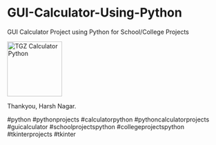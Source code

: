 # GUI-Calculator-Using-Python
GUI Calculator Project using Python for School/College Projects

<img width="127" alt="TGZ Calculator Python" src="https://github.com/harshnagar/GUI-Calculator-Using-Python/assets/35253819/a469cbd2-014e-46ec-a49f-4a5021579440">

Thankyou,
Harsh Nagar.


#python #pythonprojects #calculatorpython #pythoncalculatorprojects #guicalculator #schoolprojectspython #collegeprojectspython #tkinterprojects #tkinter 
